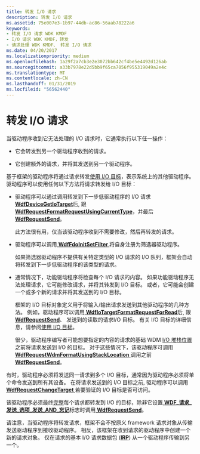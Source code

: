 ```yaml
---
title: 转发 I/O 请求
description: 转发 I/O 请求
ms.assetid: 75e007e3-1b97-44db-ac86-56aab78222a6
keywords:
- 转发 I/O 请求 WDK KMDF
- I/O 请求 WDK KMDF，转发
- 请求处理 WDK KMDF、 转发 I/O 请求
ms.date: 04/20/2017
ms.localizationpriority: medium
ms.openlocfilehash: 1a29f2a7cb3e2e3072bb642cf4be5e4492d126ab
ms.sourcegitcommit: a33b7978e22d5bb9f65ca7056f955319049a2e4c
ms.translationtype: MT
ms.contentlocale: zh-CN
ms.lasthandoff: 01/31/2019
ms.locfileid: "56562440"
---
```

# <a name="forwarding-io-requests"></a>转发 I/O 请求





当驱动程序收到它无法处理的 I/O 请求时，它通常执行以下任一操作：

-   它会转发到另一个驱动程序收到的请求。

-   它创建额外的请求，并将其发送到另一个驱动程序。

基于框架的驱动程序将通过请求转发[使用 I/O 目标](using-i-o-targets.md)，表示系统上的其他驱动程序。 驱动程序可以使用任何以下方法将请求转发给 I/O 目标：

-   驱动程序可以通过调用转发到下一步低驱动程序的 I/O 请求[ **WdfDeviceGetIoTarget**](https://msdn.microsoft.com/library/windows/hardware/ff546017)后, 跟[ **WdfRequestFormatRequestUsingCurrentType**](https://msdn.microsoft.com/library/windows/hardware/ff549955)，并最后[ **WdfRequestSend**](https://msdn.microsoft.com/library/windows/hardware/ff550027)。

    此方法很有用，仅当该驱动程序收到不需要修改，然后再转发的请求。

-   驱动程序可以调用[ **WdfFdoInitSetFilter** ](https://msdn.microsoft.com/library/windows/hardware/ff547273)将自身注册为筛选器驱动程序。

    如果筛选器驱动程序不提供有关特定类型的 I/O 请求的 I/O 队列，框架会自动将转发到下一步低驱动程序的该类型的请求。

-   通常情况下，功能驱动程序将检查每个 I/O 请求的内容。 如果功能驱动程序无法处理请求，它可能修改请求，并将其转发到 I/O 目标。 或者，它可能会创建一个或多个新的请求并将其发送到的 I/O 目标。

    框架的 I/O 目标对象定义用于将输入/输出请求发送到其他驱动程序的几种方法。 例如，驱动程序可以调用[ **WdfIoTargetFormatRequestForRead**](https://msdn.microsoft.com/library/windows/hardware/ff548612)后, 跟[ **WdfRequestSend**](https://msdn.microsoft.com/library/windows/hardware/ff550027)、 发送到的读取的请求I/O 目标。 有关 I/O 目标的详细信息，请参阅[使用 I/O 目标](using-i-o-targets.md)。

    很少，驱动程序编写者可能想要指定的内容的请求的基础 WDM [I/O 堆栈位置](https://msdn.microsoft.com/library/windows/hardware/ff551821)之前将请求发送到 I/O 的目标。 对于这些情况下，该驱动程序可调用[ **WdfRequestWdmFormatUsingStackLocation** ](https://msdn.microsoft.com/library/windows/hardware/ff550036)调用之前[ **WdfRequestSend**](https://msdn.microsoft.com/library/windows/hardware/ff550027)。

有时，驱动程序必须将发送同一请求到多个 I/O 目标，通常因为驱动程序必须将单个命令发送到所有其设备。 在将请求发送到的 I/O 目标之前, 驱动程序可以调用[ **WdfRequestChangeTarget** ](https://msdn.microsoft.com/library/windows/hardware/ff549943)若要验证的 I/O 目标是否可访问。

该驱动程序必须最终[完整](completing-i-o-requests.md)每个请求都转发到 I/O 的目标，除非它设置[ **WDF\_请求\_发送\_选项\_发送\_AND\_忘记**](https://msdn.microsoft.com/library/windows/hardware/ff552493)标志时调用[ **WdfRequestSend**](https://msdn.microsoft.com/library/windows/hardware/ff550027)。

请注意，当驱动程序将转发请求，框架不会不按原义 framework 请求对象从传输发送驱动程序到接收驱动程序。 相反，该框架在收到请求的驱动程序中创建一个新的请求对象。 仅在请求的基本 I/O 请求数据包 ([**IRP**](https://msdn.microsoft.com/library/windows/hardware/ff550694)) 从一个驱动程序传输到另一个。

 

 





